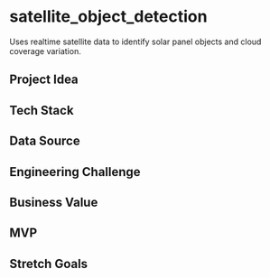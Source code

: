 # satellite_object_detection
Uses realtime satellite data to identify solar panel objects and cloud coverage variation.

## Project Idea 

## Tech Stack

## Data Source

## Engineering Challenge

## Business Value

## MVP

## Stretch Goals
